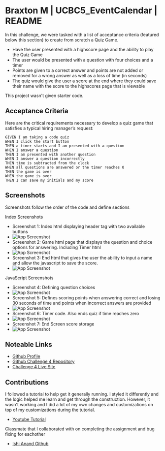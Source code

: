 
# Braxton M | UCBC5_EventCalendar | README

In this challenge, we were tasked with a list of acceptance criteria (featured below this section) to create from scratch a Quiz Game.

* Have the user presented with a highscore page and the ability to play the Quiz Game
* The user would be presented with a question with four choices and a timer
* Points are given to a correct answer and points are not added or removed for a wrong answer as well as a loss of time (in seconds)
* The quiz would give the user a score at the end where they could save their name with the score to the highscores page that is viewable

This project wasn't given starter code.


## Acceptance Criteria

Here are the critical requirements necessary to develop a quiz game that satisfies a typical hiring manager’s request:

```
GIVEN I am taking a code quiz
WHEN I click the start button
THEN a timer starts and I am presented with a question
WHEN I answer a question
THEN I am presented with another question
WHEN I answer a question incorrectly
THEN time is subtracted from the clock
WHEN all questions are answered or the timer reaches 0
THEN the game is over
WHEN the game is over
THEN I can save my initials and my score
```

## Screenshots

Screenshots follow the order of the code and define sections

Index Screenshots

* Screenshot 1: Index html displaying header tag with two available buttons
* ![App Screenshot](./assets/README%20Screenshots/screenshot1.JPG)
* Screenshot 2: Game html page that displays the question and choice options for answering. Including Timer html
* ![App Screenshot](./assets/README%20Screenshots/screenshot2.JPG)
* Screenshot 3: End html that gives the user the ability to input a name and allow the javascript to save the score.
* ![App Screenshot](./assets/README%20Screenshots/screenshot3.JPG)


JavaScript Screenshots

* Screenshot 4: Defining question choices
* ![App Screenshot](./assets/README%20Screenshots/screenshot4.JPG)
* Screenshot 5: Defines scoring points when answering correct and losing 30 seconds of time and points when incorrect answers are provided
* ![App Screenshot](./assets/README%20Screenshots/screenshot5.JPG)
* Screenshot 6: Timer code. Also ends quiz if time reaches zero
* ![App Screenshot](./assets/README%20Screenshots/screenshot6.JPG)
* Screenshot 7: End Screen score storage
* ![App Screenshot](./assets/README%20Screenshots/screenshot7.JPG)

## Noteable Links

 - [Github Profile](https://github.com/BrackyM)
 - [Github Challenge 4 Repository](https://github.com/BrackyM/UCBC4_QuizGame)
 - [Challenge 4 Live Site](https://brackym.github.io/UCBC4_QuizGame/)


## Contributions


I followed a tutorial to help get it generally running. I styled it differently and the logic helped me learn and get through the construction. However, it wasn't working and I did a lot of my own changes and customizations on top of my customizations during the tutorial.

- [Youtube Tutorial](https://www.youtube.com/watch?v=f4fB9Xg2JEY)

Classmate that I collaborated with on completing the assignment and bug fixing for eachother

- [Ishi Anand Github](https://github.com/ianad389)